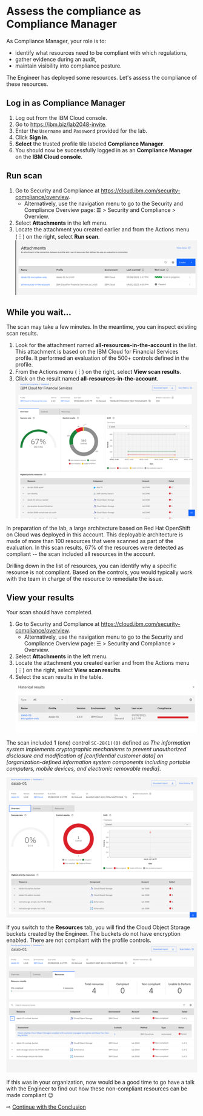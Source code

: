 # Assess the compliance as Compliance Manager

As Compliance Manager, your role is to:
* identify what resources need to be compliant with which regulations,
* gather evidence during an audit,
* maintain visibility into compliance posture.

The Engineer has deployed some resources. Let's assess the compliance of these resources.

## Log in as Compliance Manager

1. Log out from the IBM Cloud console.
1. Go to https://ibm.biz/lab2048-invite.
1. Enter the `Username` and `Password` provided for the lab.
1. Click **Sign in**.
1. **Select** the trusted profile tile labeled **Compliance Manager**.
1. You should now be successfully logged in as an **Compliance Manager** on the **IBM Cloud console**.

## Run scan

1. Go to Security and Compliance at https://cloud.ibm.com/security-compliance/overview.
   * Alternatively, use the navigation menu to go to the Security and Compliance Overview page: ☰ > Security and Compliance > Overview.
1. Select **Attachments** in the left menu.
1. Locate the attachment you created earlier and from the Actions menu (︙) on the right, select **Run scan**.
   ![](images/40-run-scan.png ':size=400')

## While you wait...

The scan may take a few minutes. In the meantime, you can inspect existing scan results.

1. Look for the attachment named **all-resources-in-the-account** in the list. This attachment is based on the IBM Cloud for Financial Services profile. It performed an evaluation of the 500+ controls defined in the profile.
1. From the Actions menu (︙) on the right, select **View scan results**.
1. Click on the result named **all-resources-in-the-account**.
   ![](images/40-view-all-resources-results.png ':size=400')

In preparation of the lab, a large architecture based on Red Hat OpenShift on Cloud was deployed in this account. This deployable architecture is made of more than 100 resources that were scanned as part of the evaluation. In this scan results, 67% of the resources were detected as compliant -- the scan included all resources in the account.

Drilling down in the list of resources, you can identify why a specific resource is not compliant. Based on the controls, you would typically work with the team in charge of the resource to remediate the issue.

## View your results

Your scan should have completed.

1. Go to Security and Compliance at https://cloud.ibm.com/security-compliance/overview.
   * Alternatively, use the navigation menu to go to the Security and Compliance Overview page: ☰ > Security and Compliance > Overview.
1. Select **Attachments** in the left menu.
1. Locate the attachment you created earlier and from the Actions menu (︙) on the right, select **View scan results**.
1. Select the scan results in the table.
   ![](images/40-view-my-result.png ':size=400')

The scan included 1 (one) control `SC-28(1)(0)` defined as _The information system implements cryptographic mechanisms to prevent unauthorized disclosure and modification of [confidential customer data] on [organization-defined information system components including portable computers, mobile devices, and electronic removable media]_.

![](images/40-my-result-overview.png ':size=400')

If you switch to the **Resources** tab, you will find the Cloud Object Storage buckets created by the Engineer. The buckets do not have encryption enabled. There are not compliant with the profile controls.
   ![](images/40-my-result-resources.png ':size=400')

If this was in your organization, now would be a good time to go have a talk with the Engineer to find out how these non-compliant resources can be made compliant 😉

⇨ [Continue with the Conclusion](50-conclusion.md)
